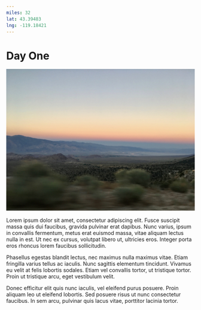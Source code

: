 ```yaml
---
miles: 32
lat: 43.39483
lng: -119.18421
---
```


# Day One

![r:75](2019-04-08.jpg)

Lorem ipsum dolor sit amet, consectetur adipiscing elit. Fusce suscipit massa quis dui faucibus, gravida pulvinar erat dapibus. Nunc varius, ipsum in convallis fermentum, metus erat euismod massa, vitae aliquam lectus nulla in est. Ut nec ex cursus, volutpat libero ut, ultricies eros. Integer porta eros rhoncus lorem faucibus sollicitudin.

Phasellus egestas blandit lectus, nec maximus nulla maximus vitae. Etiam fringilla varius tellus ac iaculis. Nunc sagittis elementum tincidunt. Vivamus eu velit at felis lobortis sodales. Etiam vel convallis tortor, ut tristique tortor. Proin ut tristique arcu, eget vestibulum velit.

Donec efficitur elit quis nunc iaculis, vel eleifend purus posuere. Proin aliquam leo ut eleifend lobortis. Sed posuere risus ut nunc consectetur faucibus. In sem arcu, pulvinar quis lacus vitae, porttitor lacinia tortor.